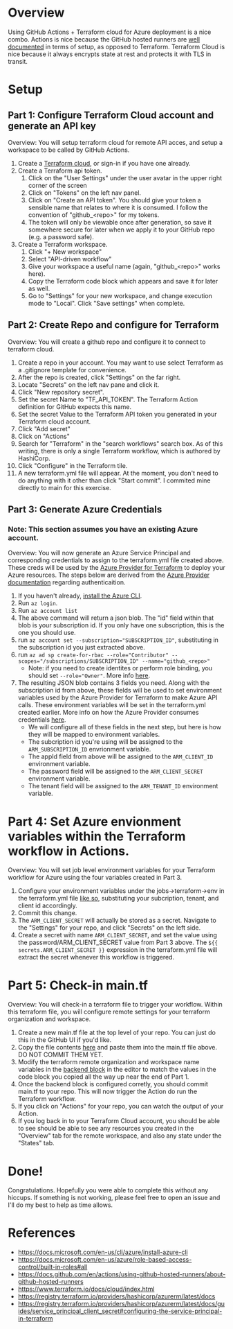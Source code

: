 # Overview

Using GitHub Actions + Terraform cloud for Azure deployment is a nice combo. Actions is nice because the GitHub hosted runners are [well documented](https://docs.github.com/en/actions/using-github-hosted-runners/about-github-hosted-runners) in terms of setup, as opposed to Terraform. Terraform Cloud is nice because it always encrypts state at rest and protects it with TLS in transit.

# Setup

## Part 1:  Configure Terraform Cloud account and generate an API key
Overview: You will setup terraform cloud for remote API acces, and setup a workspace to be called by GitHub Actions.
1. Create a [Terraform cloud](https://www.terraform.io/cloud), or sign-in if you have one already.
1. Create a Terraform api token.
   1. Click on the "User Settings" under the user avatar in the upper right corner of the screen
   1. Click on "Tokens" on the left nav panel.
   1. Click on "Create an API token". You should give your token a sensible name that relates to where it is consumed. I follow the convention of "github_\<repo\>" for my tokens.
   1. The token will only be viewable once after generation, so save it somewhere secure for later when we apply it to your GitHub repo (e.g. a password safe).
1. Create a Terraform workspace.
   1. Click "+ New workspace"
   1. Select "API-driven workflow"
   1. Give your workspace a useful name (again, "github_\<repo\>" works here).
   1. Copy the Terraform code block which appears and save it for later as well.
   1. Go to "Settings" for your new workspace, and change execution mode to "Local". Click "Save settings" when complete.

## Part 2: Create Repo and configure for Terraform
Overview: You will create a github repo and configure it to connect to terraform cloud.
1. Create a repo in your account. You may want to use select Terraform as a .gitignore template for convenience.
1. After the repo is created, click "Settings" on the far right.
1. Locate "Secrets" on the left nav pane and click it.
1. Click "New repository secret".
1. Set the secret Name to "TF_API_TOKEN". The Terraform Action definition for GitHub expects this name.
1. Set the secret Value to the Terraform API token you generated in your Terraform cloud account.
1. Click "Add secret"
1. Click on "Actions"
1. Search for "Terraform" in the "search workflows" search box. As of this writing, there is only a single Terraform workflow, which is authored by HashiCorp.
1. Click "Configure" in the Terraform tile.
1. A new terraform.yml file will appear. At the moment, you don't need to do anything with it other than click "Start commit". I commited mine directly to main for this exercise.

## Part 3: Generate Azure Credentials
### Note: This section assumes you have an existing Azure account.
Overview: You will now generate an Azure Service Principal and corresponding credentials to assign to the terraform.yml file created above. These creds will be used by the [Azure Provider for Terraform](https://registry.terraform.io/providers/hashicorp/azurerm/latest/docs) to deploy your Azure resources. The steps below are derived from the [Azure Provider documentation](https://registry.terraform.io/providers/hashicorp/azurerm/latest/docs/guides/service_principal_client_secret) regarding authenticaition.

1. If you haven't already, [install the Azure CLI](https://docs.microsoft.com/en-us/cli/azure/install-azure-cli).
1. Run `az login`.
1. Run `az account list`
1. The above command will return a json blob. The "id" field within that blob is your subscription id. If you only have one subscription, this is the one you should use.
1. run `az account set --subscription="SUBSCRIPTION_ID"`, substituting in the subscription id you just extracted above.
1. run `az ad sp create-for-rbac --role="Contributor" --scopes="/subscriptions/SUBSCRIPTION_ID" --name="github_<repo>"`
   * Note: if you need to create identites or perform role binding, you should set `--role="Owner"`. More info [here](https://docs.microsoft.com/en-us/azure/role-based-access-control/built-in-roles#all).
1. The resulting JSON blob contains 3 fields you need. Along with the subscription id from above, these fields will be used to set environment variables used by the Azure Provider for Terraform to make Azure API calls. These environment variables will be set in the terraform.yml created earlier. More info on how the Azure Provider consumes credentials [here](https://registry.terraform.io/providers/hashicorp/azurerm/latest/docs/guides/service_principal_client_secret#configuring-the-service-principal-in-terraform).
   * We will configure all of these fields in the next step, but here is how they will be mapped to environment variables.
   * The subcription id you're using  will be assigned to the `ARM_SUBSCRIPTION_ID` envrionment variable.
   * The appId field from above will be assigned to the `ARM_CLIENT_ID` environment variable.
   * The password field will be assigned to the `ARM_CLIENT_SECRET` environment variable.
   * The tenant field will be assigned to the `ARM_TENANT_ID` environment variable.

# Part 4: Set Azure envionment variables within the Terraform workflow in Actions.
Overview: You will set job level environment variables for your Terraform workflow for Azure using the four variables created in Part 3.

1. Configure your environment variables under the jobs->terraform->env in the terraform.yml file [like so](https://github.com/jcetina/tf_azure_poc/blob/809a7c5e6022413765fec74bc18929667b95475e/.github/workflows/terraform.yml#L58-L62), substituting your subcription, tenant, and client id accordingly.
1. Commit this change.
1. The `ARM_CLIENT_SECRET` will actually be stored as a secret. Navigate to the "Settings" for your repo, and click "Secrets" on the left side.
1. Create a secret with name `ARM_CLIENT_SECRET`, and set the value using the password/ARM_CLIENT_SECRET value from Part 3 above. The `${{ secrets.ARM_CLIENT_SECRET }}` expression in the terraform.yml file will extract the secret whenever this workflow is triggered.

# Part 5: Check-in main.tf
Overview: You will check-in a terraform file to trigger your workflow. Within this terraform file, you will configure remote settings for your terraform organization and workspace.
1. Create a new main.tf file at the top level of your repo. You can just do this in the GitHub UI if you'd like.
1. Copy the file contents [here](https://github.com/jcetina/tf_azure_poc/blob/8f9e59c4cabfb5cf278e9b609ea064b94c5fef79/main.tf) and paste them into the main.tf file above. DO NOT COMMIT THEM YET.
1. Modify the terraform remote organization and workspace name variables in the [backend block](https://github.com/jcetina/tf_azure_poc/blob/8f9e59c4cabfb5cf278e9b609ea064b94c5fef79/main.tf#L12-L18) in the editor to match the values in the code block you copied all the way up near the end of Part 1.
1. Once the backend block is configured corretly, you should commit main.tf to your repo. This will now trigger the Action do run the Terraform workflow.
1. If you click on "Actions" for your repo, you can watch the output of your Action.
1. If you log back in to your Terraform Cloud account, you should be able to see should be able to see any resources you created in the "Overview" tab for the remote workspace, and also any state under the "States" tab.
   
# Done!
Congratulations. Hopefully you were able to complete this without any hiccups. If something is not working, please feel free to open an issue and I'll do my best to help as time allows.

# References
* https://docs.microsoft.com/en-us/cli/azure/install-azure-cli
* https://docs.microsoft.com/en-us/azure/role-based-access-control/built-in-roles#all
* https://docs.github.com/en/actions/using-github-hosted-runners/about-github-hosted-runners
* https://www.terraform.io/docs/cloud/index.html
* https://registry.terraform.io/providers/hashicorp/azurerm/latest/docs
* https://registry.terraform.io/providers/hashicorp/azurerm/latest/docs/guides/service_principal_client_secret#configuring-the-service-principal-in-terraform
